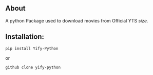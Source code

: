 ## About
 A python Package used to download movies from Official YTS *size.*

## Installation:

```pip install Yify-Python```

or

```github clone yify-python```
